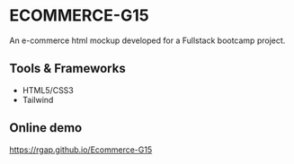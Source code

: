 # ECOMMERCE-G15

An e-commerce html mockup developed for a Fullstack bootcamp project.

## Tools & Frameworks

- HTML5/CSS3
- Tailwind

## Online demo

https://rgap.github.io/Ecommerce-G15
